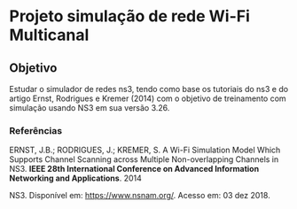 # Projeto simulação de rede Wi-Fi Multicanal 

## Objetivo
Estudar o simulador de redes ns3, tendo como base os tutoriais do ns3 e do artigo Ernst, Rodrigues e Kremer (2014) com o objetivo de treinamento com simulação usando NS3 em sua versão 3.26.

### Referências

ERNST, J.B.; RODRIGUES, J.; KREMER, S. A Wi-Fi Simulation Model Which Supports Channel Scanning across Multiple
Non-overlapping Channels in NS3. **IEEE 28th International Conference on Advanced Information Networking and Applications**. 2014

NS3. Disponível em: <https://www.nsnam.org/>. Acesso em: 03 dez 2018.
